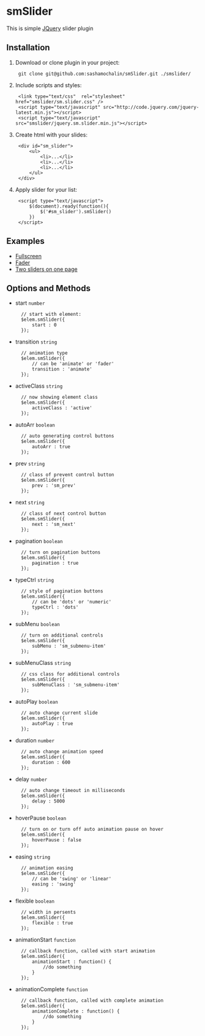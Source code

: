# smSlider
This is simple [JQuery](http://jquery.com) slider plugin

## Installation
1. Download or clone plugin in your project:

		git clone git@github.com:sashamochalin/smSlider.git ./smslider/

2. Include scripts and styles:

		<link type="text/css"  rel="stylesheet" href="smslider/sm.slider.css" />
		<script type="text/javascript" src="http://code.jquery.com/jquery-latest.min.js"></script>
		<script type="text/javascript" src="smslider/jquery.sm.slider.min.js"></script>
		
3. Create html with your slides:

		<div id="sm_slider">
    		<ul>
        		<li>...</li>
        		<li>...</li>
        		<li>...</li>
    		</ul>
		</div>
		
4. Apply slider for your list:

		<script type="text/javascript">
			$(document).ready(function(){
    			$('#sm_slider').smSlider()
			})
		</script>
		
## Examples

- [Fullscreen](http://sashamochalin.github.io/smSlider/full-page.html)
- [Fader](http://sashamochalin.github.io/smSlider/fader.html)
- [Two sliders on one page](http://sashamochalin.github.io/smSlider/two-sliders.html)
		
## Options and Methods
- start `number`

		// start with element:
		$elem.smSlider({		
    		start : 0    		
		});

- transition `string`

		// animation type
		$elem.smSlider({
			// can be 'animate' or 'fader'
    		transition : 'animate'    		
		});

- activeClass `string`

		// now showing element class
		$elem.smSlider({
    		activeClass : 'active'
		});

- autoArr `boolean`


		// auto generating control buttons
		$elem.smSlider({
    		autoArr : true
		});
		
- prev `string`
		
		// class of prevent control button
		$elem.smSlider({
    		prev : 'sm_prev'
		});

- next `string`
		
		// class of next control button
		$elem.smSlider({
    		next : 'sm_next'
		});

- pagination `boolean`

		// turn on pagination buttons
		$elem.smSlider({
    		pagination : true
		});

- typeCtrl `string`

		// style of pagination buttons
		$elem.smSlider({
			// can be 'dots' or 'numeric'
    		typeCtrl : 'dots'
		});

- subMenu `boolean`

		// turn on additional controls
		$elem.smSlider({
    		subMenu : 'sm_submenu-item'
		});

- subMenuClass `string`

		// css class for additional controls
		$elem.smSlider({
    		subMenuClass : 'sm_submenu-item'
		});

- autoPlay `boolean`

		// auto change current slide
		$elem.smSlider({
    		autoPlay : true
		});

- duration `number`

		// auto change animation speed
		$elem.smSlider({
    		duration : 600
		});

- delay `number`

		// auto change timeout in milliseconds
		$elem.smSlider({
    		delay : 5000
		});

- hoverPause `boolean`

		// turn on or turn off auto animation pause on hover
		$elem.smSlider({
    		hoverPause : false
		});

- easing `string`

		// animation easing
		$elem.smSlider({
			// can be 'swing' or 'linear'
    		easing : 'swing'
		});

- flexible `boolean`

		// width in persents
		$elem.smSlider({
    		flexible : true
		});

- animationStart `function`

		// callback function, called with start animation
		$elem.smSlider({
    		animationStart : function() {
        		//do something
    		}
		});

- animationComplete `function`

		// callback function, called with complete animation
		$elem.smSlider({
    		animationComplete : function() {
        		//do something
    		}
		});

